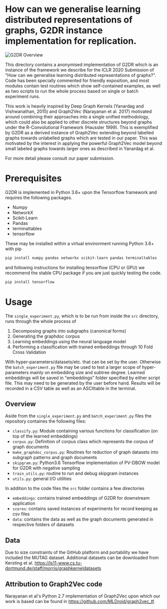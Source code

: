 # How can we generalise learning distributed representations of graphs, G2DR instance implementation for replication.

![G2DR Overview](https://user-images.githubusercontent.com/3254542/65468317-ab5e8780-de5b-11e9-94d5-89d3fda4f93e.png)

This directory contains a anonymised implementation of G2DR which is an instance of the framework we describe for the ICLR 2020 Submission of "How can we generalise learning distributed representations of graphs?". Code has been specially commented for friendly exposition, and most modules contain test routines which show self-contained examples, as well as two scripts to run the whole process based on single or batch experiment runs.

This work is heavily inspired by Deep Graph Kernels (Yanardag and Vishwanathan, 2015) and Graph2Vec (Narayanan et al. 2017) motivated around combining their approaches into a single unified methodology, which could also be applied to other discrete structures beyond graphs under the R-Convolutional Framework (Haussler 1999). This is exemplified by G2DR as a derived instance of Graph2Vec extending beyond labelled graphs towards unlabelled graphs which are tested in our paper. This was motivated by the interest in applying the powerful Graph2Vec model beyond small labeled graphs towards larger ones as described in Yanardag et al.

For more detail please consult our paper submission.

# Prerequisites
G2DR is implemented in Python 3.6+ upon the Tensorflow framework and requires the following packages.

- Numpy
- NetworkX
- Scikit-Learn
- Pandas
- terminaltables
- tensorflow

These may be installed within a virtual environment running Python 3.6+ with pip

```bash
pip install numpy pandas networkx scikit-learn pandas terminaltables
```
and following instructions for installing tensorflow (CPU or GPU) we recommend the stable CPU package if you are just quickly testing the code.
```bash
pip install tensorflow 
```

# Usage
The `single_experiment.py`, which is to be run from inside the `src` directory, runs through the whole process of

1. Decomposing graphs into subgraphs (canonical forms)
2. Generating the graphdoc corpus
3. Learning embeddings using the neural language model
4. Performing a classification with trained embeddings through 10 Fold Cross Validation

With hyper-parameters/datasets/etc. that can be set by the user. Otherwise the `batch_experiment.py` file may be used to test a larger scope of hyper-parameters mainly on embedding size and subtree degree. Learned embeddings will be saved in "embeddings" folder specified by either script file. This may need to be generated by the user before hand. Results will be recorded in a CSV table as well as an ASCIItable in the terminal.

## Overview
Aside from the `single_experiment.py` and `batch_experiment.py` files the repository containes the following files:

- `classify.py`: Module containing various functions for classification (on top of the learned embeddings)
- `corpus.py`: Definition of corpus class which represents the corpus of graph documents
- `make_graphdoc_corpus.py`: Routines for reduction of graph datasets into subgraph patterns and graph documents
- `skipgram.py`: Python3.6 Tensorflow implementation of PV-DBOW model for G2DR with negative sampling 
- `train_utils.py`: routine to run and debug skipgram instances
- `utils.py`: general I/O utilities

In addition to the code files the `src` folder contains a few directories

- `embeddings`: contains trained embeddings of G2DR for downstream application
- `scores`: contains saved instances of experiments for record keeping as csv files
- `data`: contains the data as well as the graph documents generated in respective folders of datasets

## Data
Due to size constraints of the GitHub platform and portability we have included the MUTAG dataset. Additional datasets can be downloaded from Kersting et al. https://ls11-www.cs.tu-dortmund.de/staff/morris/graphkerneldatasets

## Attribution to Graph2Vec code
Narayanan et al's Python 2.7 implementation of Graph2Vec upon which our work is based can be found in https://github.com/MLDroid/graph2vec_tf.
